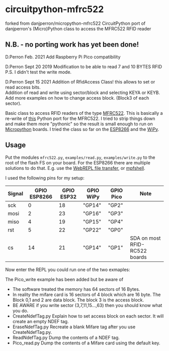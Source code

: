 # circuitpython-mfrc522
forked from danjperron/micropython-mfrc522
CircuitPython port of danjperron's (Micro)Python class to access the MFRC522 RFID reader

## N.B. - no porting work has yet been done!

D.Perron
Feb. 2021
Add Raspberry Pi Pico compatibility

D.Perron
Sept 20 2019
Modification  to be able to read 7 and 10 BYTES RFID
P.S. I didn't test the write mode.

D.Perron
Sept 15 2021
Addition of RfidAccess Class!  this allows to set or read access bits.<br>
Addition of read and write using sector/block and selecting KEYA or KEYB.<br>
Add more examples on how to change access block. (Block3 of each sector).<br>

Basic class to access RFID readers of the type [MFRC522](http://www.nxp.com/documents/data_sheet/MFRC522.pdf). 
This is basically a re-write of [this](https://github.com/mxgxw/MFRC522-python) Python port for the MFRC522. I 
tried to strip things down and make them more "pythonic" so the result is small enough to run on 
[Micropython](https://github.com/micropython/micropython) boards. I tried the class so far on the 
[ESP8266](https://github.com/micropython/micropython/tree/master/esp8266) and 
the [WiPy](https://github.com/micropython/micropython/tree/master/cc3200). 

## Usage

Put the modules ``mfrc522.py``, ``examples/read.py``, ``examples/write.py`` to the root of the flash FS on your board. 
For the ESP8266 there are multiple solutions to do that. E.g. use the 
[WebREPL file transfer](https://github.com/micropython/webrepl), or [mpfshell](https://github.com/wendlers/mpfshell). 
 
I used the following pins for my setup:

| Signal | GPIO ESP8266 | GPIO ESP32 | GPIO WiPy | GPIO Pico | Note                          |
| ------ | ------------ | ---------- | --------- | --------- | ----------------------------- |
| sck    | 0            | 18         | "GP14"    | "GP2"     |                               |
| mosi   | 2            | 23         | "GP16"    | "GP3"     |                               |
| miso   | 4            | 19         | "GP15"    | "GP4"     |                               |
| rst    | 5            | 22         | "GP22"    | "GP0"     |                               |
| cs     | 14           | 21         | "GP14"    | "GP1"     | SDA on most RFID-RC522 boards |
 
Now enter the REPL you could run one of the two exmaples: 

The Pico_write example has been added but be aware of

- The software treated the memory has 64 sectors of 16 Bytes.
- In reality the mifare card is 16 sectors of 4 block which are 16 byte.
  The Block 0,1 and 2 are data block. The block 3 is the access  block.
- BE AWARE if you write sector (3,7,11,15...,63) then you should know what you do.
- CreateNdefTag.py   Explain how to set access block on each sector. It will create an empty NDEF tag.
- EraseNdefTag.py    Recreate a blank Mifare tag after you use CreateNdefTag.py.
- ReadNdefTag.py     Dump the contents of a NDEF tag.
- Pico_read.py       Dump the contents of a Mifare card using the default key.
 

